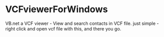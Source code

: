 # VCFviewerForWindows
VB.net a VCF viewer - View and search contacts in VCF file.
just simple - right click and open vcf file with this, and there you go.
